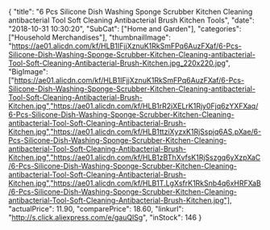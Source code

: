 {
	"title": "6 Pcs Silicone Dish Washing Sponge Scrubber Kitchen Cleaning antibacterial Tool Soft Cleaning Antibacterial Brush Kitchen Tools",
	"date": "2018-10-31 10:30:20",
	"SubCat": ["Home and Garden"],
	"categories": ["Household Merchandises"],
	"thumbnailImage": "https://ae01.alicdn.com/kf/HLB1IFjjXznuK1RkSmFPq6AuzFXaf/6-Pcs-Silicone-Dish-Washing-Sponge-Scrubber-Kitchen-Cleaning-antibacterial-Tool-Soft-Cleaning-Antibacterial-Brush-Kitchen.jpg_220x220.jpg",
	"BigImage": ["https://ae01.alicdn.com/kf/HLB1IFjjXznuK1RkSmFPq6AuzFXaf/6-Pcs-Silicone-Dish-Washing-Sponge-Scrubber-Kitchen-Cleaning-antibacterial-Tool-Soft-Cleaning-Antibacterial-Brush-Kitchen.jpg","https://ae01.alicdn.com/kf/HLB1rR2jXELrK1Rjy0Fjq6zYXFXaq/6-Pcs-Silicone-Dish-Washing-Sponge-Scrubber-Kitchen-Cleaning-antibacterial-Tool-Soft-Cleaning-Antibacterial-Brush-Kitchen.jpg","https://ae01.alicdn.com/kf/HLB1ttziXyzxK1RjSspjq6AS.pXae/6-Pcs-Silicone-Dish-Washing-Sponge-Scrubber-Kitchen-Cleaning-antibacterial-Tool-Soft-Cleaning-Antibacterial-Brush-Kitchen.jpg","https://ae01.alicdn.com/kf/HLB1zBThXvfsK1RjSszgq6yXzpXaC/6-Pcs-Silicone-Dish-Washing-Sponge-Scrubber-Kitchen-Cleaning-antibacterial-Tool-Soft-Cleaning-Antibacterial-Brush-Kitchen.jpg","https://ae01.alicdn.com/kf/HLB1T.LgXsfrK1RkSnb4q6xHRFXaB/6-Pcs-Silicone-Dish-Washing-Sponge-Scrubber-Kitchen-Cleaning-antibacterial-Tool-Soft-Cleaning-Antibacterial-Brush-Kitchen.jpg"],
	"actualPrice": 11.90,
	"comparePrice": 18.60,
	"linkurl": "http://s.click.aliexpress.com/e/gauQlSg",
	"inStock": 146
}

